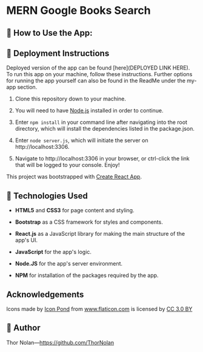 MERN Google Books Search
==============================================


## 🔑 How to Use the App:



## 📁 Deployment Instructions

Deployed version of the app can be found [here](DEPLOYED LINK HERE). To run this app on your machine, follow these instructions. Further options for running the app yourself can also be found in the ReadMe under the my-app section. 

1. Clone this repository down to your machine.
   
2. You will need to have [Node.js](https://nodejs.org/en/) installed in order to continue. 
   
3. Enter `npm install` in your command line after navigating into the root directory, which will install the dependencies listed in the package.json.
   
4. Enter `node server.js`, which will initiate the server on http://localhost:3306.
   
5. Navigate to http://localhost:3306 in your browser, or ctrl-click the link that will be logged to your console. Enjoy!

This project was bootstrapped with [Create React App](https://github.com/facebook/create-react-app).


## 🔧 Technologies Used  

+ **HTML5** and **CSS3** for page content and styling.

+ **Bootstrap** as a CSS framework for styles and components.
  
+ **React.js** as a JavaScript library for making the main structure of the app's UI.

+ **JavaScript** for the app's logic.
  
+ **Node.JS** for the app's server environment.

+ **NPM** for installation of the packages required by the app.
  
## Acknowledgements

<div>Icons made by <a href="https://www.flaticon.com/authors/popcorns-arts" title="Icon Pond">Icon Pond</a> from <a href="https://www.flaticon.com/" 			    title="Flaticon">www.flaticon.com</a> is licensed by <a href="http://creativecommons.org/licenses/by/3.0/" 			    title="Creative Commons BY 3.0" target="_blank">CC 3.0 BY</a></div>


## 🌌 Author 

Thor Nolan—https://github.com/ThorNolan